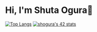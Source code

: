 # Hi, I'm Shuta Ogura👋
[![Top Langs](https://github-readme-stats.vercel.app/api/top-langs/?username=Shuta-syd&layout=compact&theme=vue-dark)](https://github.com/anuraghazra/github-readme-stats)
[![shogura's 42 stats](https://badge42.vercel.app/api/v2/cl2ofdsby009209jjxabu88cu/stats?cursusId=21&coalitionId=undefined)](https://github.com/JaeSeoKim/badge42)
